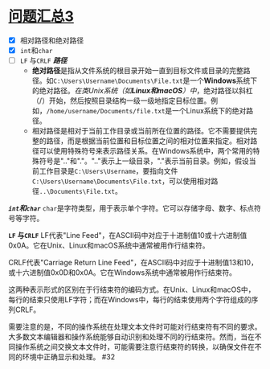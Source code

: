 # [问题汇总3](https://github.com/dululu/notes/issues/33)

- [x] 相对路径和绝对路径
- [x] `int`和`char`
- [ ] `LF` 与`CRLF`
**_路径_**
   - **绝对路径**是指从文件系统的根目录开始一直到目标文件或目录的完整路径。如`C:\Users\Username\Documents\File.txt`是一个**Windows**系统下的绝对路径。_在类Unix系统（如**Linux和macOS**）中_，绝对路径以斜杠（/）开始，然后按照目录结构一级一级地指定目标位置。例如，`/home/username/Documents/file.txt`是一个Linux系统下的绝对路径。
   - 相对路径是相对于当前工作目录或当前所在位置的路径。它不需要提供完整的路径，而是根据当前位置和目标位置之间的相对位置来指定。相对路径可以使用特殊符号来表示路径关系。在Windows系统中，两个常用的特殊符号是".."和"."。".."表示上一级目录，"."表示当前目录。例如，假设当前工作目录是`C:\Users\Username`，要指向文件`C:\Users\Username\Documents\File.txt`，可以使用相对路径`..\Documents\File.txt`。

**_`int`和`char`_**
`char`是字符类型，用于表示单个字符。它可以存储字母、数字、标点符号等字符。

**`LF` 与`CRLF`**
LF代表"Line Feed"，在ASCII码中对应于十进制值10或十六进制值0x0A。它在Unix、Linux和macOS系统中通常被用作行结束符。

CRLF代表"Carriage Return Line Feed"，在ASCII码中对应于十进制值13和10，或十六进制值0x0D和0x0A。它在Windows系统中通常被用作行结束符。

这两种表示形式的区别在于行结束符的编码方式。在Unix、Linux和macOS中，每行的结束只使用LF字符；而在Windows中，每行的结束使用两个字符组成的序列CRLF。

需要注意的是，不同的操作系统在处理文本文件时可能对行结束符有不同的要求。大多数文本编辑器和操作系统能够自动识别和处理不同的行结束符。然而，当在不同操作系统之间交换文本文件时，可能需要注意行结束符的转换，以确保文件在不同的环境中正确显示和处理。
#32 